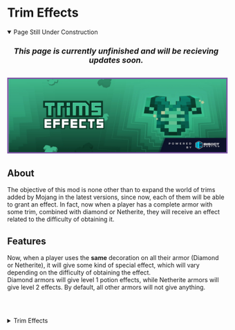 # <b>Trim Effects</b>

<details class="benjiwarning" open="">
<summary>Page Still Under Construction</summary>
<div align="center" style="font-size: large;">
<h5>This page is currently unfinished and will be recieving updates soon.</h5>
</div>
</details>

<p align="center">
<img src="/images/Mod pictures/trimbanner.webp" alt="Item Swapper Banner" style="border: 3px solid  #7f58a7;" width="800">
</p>

## About 

The objective of this mod is none other than to expand the world of trims added by Mojang in the latest versions, since now, each of them will be able to grant an effect. In fact, now when a player has a complete armor with some trim, combined with diamond or Netherite, they will receive an effect related to the difficulty of obtaining it.

## Features

Now, when a player uses the **same** decoration on all their armor (Diamond or Netherite), it will give some kind of special effect, which will vary depending on the difficulty of obtaining the effect.
</br>
Diamond armors will give level 1 potion effects, while Netherite armors will give level 2 effects. By default, all other armors will not give anything.

##### <p style="visibility:hidden">Trim Effects</p>

<details class="trim">
<summary>Trim Effects</summary> 
<ul style="font-size: medium;">
<li><a href="https://beebom.com/find-armor-trim-locations-minecraft/" target="_blank"><b>Spire:</b></a><a href="https://minecraft.fandom.com/wiki/Strength" target="_blank">&nbsp;Strength</a></li>
<li><a href="https://beebom.com/find-armor-trim-locations-minecraft/" target="_blank"><b>Eye:</b></a><a href="https://minecraft.fandom.com/wiki/Speed" target="_blank">&nbsp;Speed</li>
<li><a href="https://beebom.com/find-armor-trim-locations-minecraft/" target="_blank"><b>Snout:</b></a><a href="https://minecraft.fandom.com/wiki/Resistance" target="_blank">&nbsp;Resistance</li>
<li><a href="https://beebom.com/find-armor-trim-locations-minecraft/" target="_blank"><b>Rib:</b></a><a href="https://minecraft.fandom.com/wiki/Fire_Resistance" target="_blank">&nbsp;Fire Resistance</li>
<li><a href="https://beebom.com/find-armor-trim-locations-minecraft/" target="_blank"><b>Vex:</b></a><a href="https://minecraft.fandom.com/wiki/Slow_Falling" target="_blank">&nbsp;Slow Falling</li>
<li><a href="https://beebom.com/find-armor-trim-locations-minecraft/" target="_blank"><b>Ward:</b></a><a href="https://minecraft.fandom.com/wiki/Resistance" target="_blank">&nbsp;Resistance</li>
<li><a href="https://beebom.com/find-armor-trim-locations-minecraft/" target="_blank"><b>Tide:</b></a><a href="https://minecraft.fandom.com/wiki/Conduit_Power" target="_blank">&nbsp;Conduit Power</li>
<li><a href="https://beebom.com/find-armor-trim-locations-minecraft/" target="_blank"><b>Wild:</b></a><a href="https://minecraft.fandom.com/wiki/Luck" target="_blank">&nbsp;Luck</li>
<li><a href="https://beebom.com/find-armor-trim-locations-minecraft/" target="_blank"><b>Coast:</b></a><a href="https://minecraft.fandom.com/wiki/Dolphins_Grace" target="_blank">&nbsp;Dolphins Grace</li>
<li><a href="https://beebom.com/find-armor-trim-locations-minecraft/" target="_blank"><b>Dune:</b></a><a href="https://minecraft.fandom.com/wiki/Jump_Boost" target="_blank">&nbsp;Jump Boost</li>
<li><a href="https://beebom.com/find-armor-trim-locations-minecraft/" target="_blank"><b>Sentry:</b></a><a href="https://minecraft.fandom.com/wiki/Hero_of_the_village" target="_blank">&nbsp;Hero Of The village</li>
<li><a href="https://beebom.com/find-armor-trim-locations-minecraft/" target="_blank"><b>Wayfinder:</b></a><a href="https://minecraft.fandom.com/wiki/Jump_Boost" target="_blank">&nbsp;Jump Boost</li>
<li><a href="https://beebom.com/find-armor-trim-locations-minecraft/" target="_blank"><b>Shaper:</b></a><a href="https://minecraft.fandom.com/wiki/Saturation" target="_blank">&nbsp;Saturation</li>
<li><a href="https://beebom.com/find-armor-trim-locations-minecraft/" target="_blank"><b>Silence:</b></a><a href="https://minecraft.fandom.com/wiki/Haste" target="_blank">&nbsp;Haste</li>
<li><a href="https://beebom.com/find-armor-trim-locations-minecraft/" target="_blank"><b>Raiser:</b></a><a href="https://minecraft.fandom.com/wiki/Haste" target="_blank">&nbsp;Haste</li>
<li><a href="https://beebom.com/find-armor-trim-locations-minecraft/" target="_blank"><b>Host:</b></a><a href="https://minecraft.fandom.com/wiki/Speed" target="_blank">&nbsp;Speed</li>
</ul>
</details>